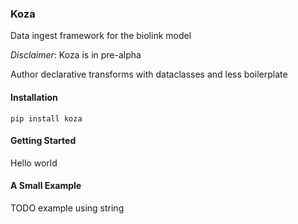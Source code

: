 ### Koza

Data ingest framework for the biolink model

*Disclaimer*: Koza is in pre-alpha

Author declarative transforms with dataclasses and less boilerplate


#### Installation

```
pip install koza
```

#### Getting Started

Hello world

#### A Small Example


TODO example using string


